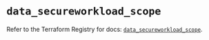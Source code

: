 # `data_secureworkload_scope`

Refer to the Terraform Registry for docs: [`data_secureworkload_scope`](https://registry.terraform.io/providers/ciscodevnet/secureworkload/1.8.0/docs/data-sources/scope).
